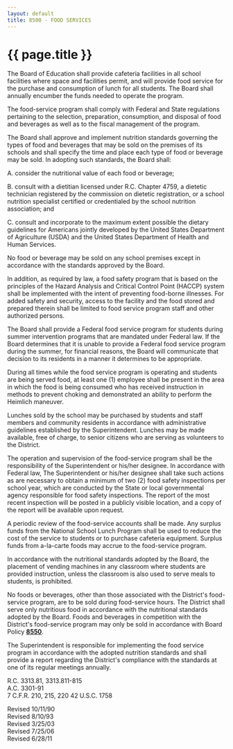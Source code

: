 ```yaml
---
layout: default
title: 8500 - FOOD SERVICES
---
```


{{ page.title }}
================

The Board of Education shall provide cafeteria facilities in all school
facilities where space and facilities permit, and will provide food
service for the purchase and consumption of lunch for all students. The
Board shall annually encumber the funds needed to operate the program.

The food-service program shall comply with Federal and State regulations
pertaining to the selection, preparation, consumption, and disposal of
food and beverages as well as to the fiscal management of the program.

The Board shall approve and implement nutrition standards governing the
types of food and beverages that may be sold on the premises of its
schools and shall specify the time and place each type of food or
beverage may be sold. In adopting such standards, the Board shall:

A. consider the nutritional value of each food or beverage;

B. consult with a dietitian licensed under R.C. Chapter 4759, a dietetic
technician registered by the commission on dietetic registration, or a
school nutrition specialist certified or credentialed by the school
nutrition association; and

C. consult and incorporate to the maximum extent possible the dietary
guidelines for Americans jointly developed by the United States
Department of Agriculture (USDA) and the United States Department of
Health and Human Services.

No food or beverage may be sold on any school premises except in
accordance with the standards approved by the Board.

In addition, as required by law, a food safety program that is based on
the principles of the Hazard Analysis and Critical Control Point (HACCP)
system shall be implemented with the intent of preventing food-borne
illnesses. For added safety and security, access to the facility and the
food stored and prepared therein shall be limited to food service
program staff and other authorized persons.

The Board shall provide a Federal food service program for students
during summer intervention programs that are mandated under Federal law.
If the Board determines that it is unable to provide a Federal food
service program during the summer, for financial reasons, the Board will
communicate that decision to its residents in a manner it determines to
be appropriate.

During all times while the food service program is operating and
students are being served food, at least one (1) employee shall be
present in the area in which the food is being consumed who has received
instruction in methods to prevent choking and demonstrated an ability to
perform the Heimlich maneuver.

Lunches sold by the school may be purchased by students and staff
members and community residents in accordance with administrative
guidelines established by the Superintendent. Lunches may be made
available, free of charge, to senior citizens who are serving as
volunteers to the District.

The operation and supervision of the food-service program shall be the
responsibility of the Superintendent or his/her designee. In accordance
with Federal law, The Superintendent or his/her designee shall take such
actions as are necessary to obtain a minimum of two (2) food safety
inspections per school year, which are conducted by the State or local
governmental agency responsible for food safety inspections. The report
of the most recent inspection will be posted in a publicly visible
location, and a copy of the report will be available upon request.

A periodic review of the food-service accounts shall be made. Any
surplus funds from the National School Lunch Program shall be used to
reduce the cost of the service to students or to purchase cafeteria
equipment. Surplus funds from a-la-carte foods may accrue to the
food-service program.

In accordance with the nutritional standards adopted by the Board, the
placement of vending machines in any classroom where students are
provided instruction, unless the classroom is also used to serve meals
to students, is prohibited.

No foods or beverages, other than those associated with the District's
food-service program, are to be sold during food-service hours. The
District shall serve only nutritious food in accordance with the
nutritional standards adopted by the Board. Foods and beverages in
competition with the District's food-service program may only be sold in
accordance with Board Policy [**8550**](po8550.html).

The Superintendent is responsible for implementing the food service
program in accordance with the adopted nutrition standards and shall
provide a report regarding the District's compliance with the standards
at one of its regular meetings annually.

R.C. 3313.81, 3313.811-815\
 A.C. 3301-91\
 7 C.F.R. 210, 215, 220 42 U.S.C. 1758

Revised 10/11/90\
 Revised 8/10/93\
 Revised 3/25/03\
 Revised 7/25/06\
 Revised 6/28/11
